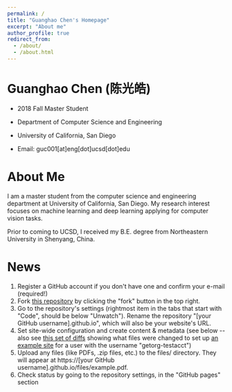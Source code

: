 ```yaml
---
permalink: /
title: "Guanghao Chen's Homepage"
excerpt: "About me"
author_profile: true
redirect_from: 
  - /about/
  - /about.html
---
```


Guanghao Chen (陈光皓)
======
+ 2018 Fall Master Student

+ Department of Computer Science and Engineering

+ University of California, San Diego

+ Email: guc001[at]eng[dot]ucsd[dot]edu


About Me
======
I am a master student from the computer science and engineering department at University of California, San Diego. My research interest focuses on machine learning and deep learning applying for computer vision tasks.

Prior to coming to UCSD, I received my B.E. degree from Northeastern University in Shenyang, China.

News
======
1. Register a GitHub account if you don't have one and confirm your e-mail (required!)
2. Fork [this repository](https://github.com/academicpages/academicpages.github.io) by clicking the "fork" button in the top right. 
1. Go to the repository's settings (rightmost item in the tabs that start with "Code", should be below "Unwatch"). Rename the repository "[your GitHub username].github.io", which will also be your website's URL.
1. Set site-wide configuration and create content & metadata (see below -- also see [this set of diffs](http://archive.is/3TPas) showing what files were changed to set up [an example site](https://getorg-testacct.github.io) for a user with the username "getorg-testacct")
1. Upload any files (like PDFs, .zip files, etc.) to the files/ directory. They will appear at https://[your GitHub username].github.io/files/example.pdf.  
1. Check status by going to the repository settings, in the "GitHub pages" section

